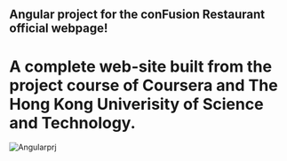 ## Angular project for the conFusion Restaurant official webpage!

# A complete web-site built from the project course of Coursera and The Hong Kong Univerisity of Science and Technology. 

![Angularprj](angular.jpeg)

